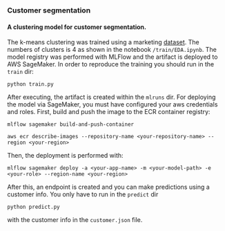### Customer segmentation
#### A clustering model for customer segmentation. 
The k-means clustering was trained using a marketing [dataset](https://www.kaggle.com/datasets/rodsaldanha/arketing-campaign). The numbers of clusters is 4 as shown in the notebook `/train/EDA.ipynb`. The model registry was performed with MLFlow and the artifact is deployed to AWS SageMaker.
In order to reproduce the training you should run in the `train` dir:

`python train.py`


After executing, the artifact is created within the `mlruns` dir. For deploying the model via SageMaker, you must have configured your aws credentials and roles. First, build and push the image to the ECR container registry:


`mlflow sagemaker build-and-push-container`

`aws ecr describe-images --repository-name <your-repository-name> --region <your-region>`

Then, the deployment is performed with:

`mlflow sagemaker deploy -a <your-app-name> -m <your-model-path> -e <your-role> --region-name <your-region>`

After this, an endpoint is created and you can make predictions using a customer info. You only have to run in the `predict` dir

`python predict.py`

with the customer info in the `customer.json` file.





